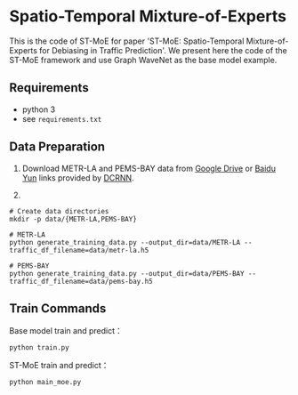 # Spatio-Temporal Mixture-of-Experts 

This is the code of  ST-MoE for paper 'ST-MoE: Spatio-Temporal Mixture-of-Experts for
Debiasing in Traffic Prediction'. We present here the code of the ST-MoE framework and use Graph WaveNet as the base model example.

## Requirements

- python 3
- see `requirements.txt`


## Data Preparation

1) Download METR-LA and PEMS-BAY data from [Google Drive](https://drive.google.com/open?id=10FOTa6HXPqX8Pf5WRoRwcFnW9BrNZEIX) or [Baidu Yun](https://pan.baidu.com/s/14Yy9isAIZYdU__OYEQGa_g) links provided by [DCRNN](https://github.com/liyaguang/DCRNN).

2)

```
# Create data directories
mkdir -p data/{METR-LA,PEMS-BAY}

# METR-LA
python generate_training_data.py --output_dir=data/METR-LA --traffic_df_filename=data/metr-la.h5

# PEMS-BAY
python generate_training_data.py --output_dir=data/PEMS-BAY --traffic_df_filename=data/pems-bay.h5

```

## Train Commands

Base model train and predict：

```
python train.py
```

ST-MoE train and predict：

```
python main_moe.py
```

